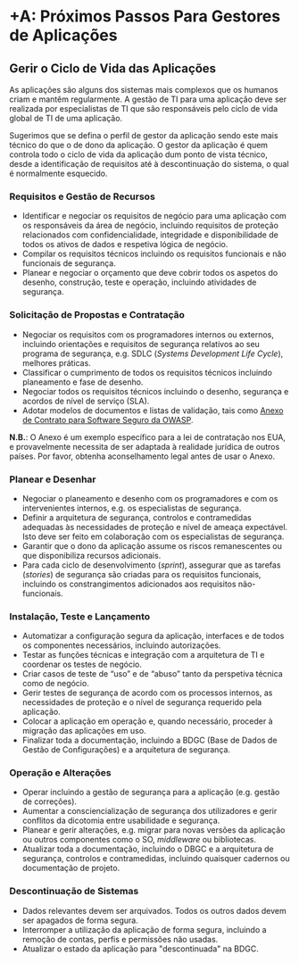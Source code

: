 # +A: Próximos Passos Para Gestores de Aplicações

## Gerir o Ciclo de Vida das Aplicações

As aplicações são alguns dos sistemas mais complexos que os humanos criam e
mantêm regularmente. A gestão de TI para uma aplicação deve ser realizada por
especialistas de TI que são responsáveis pelo ciclo de vida global de TI de uma
aplicação.

Sugerimos que se defina o perfil de gestor da aplicação sendo este mais técnico
do que o de dono da aplicação. O gestor da aplicação é quem controla todo o
ciclo de vida da aplicação dum ponto de vista técnico, desde a identificação de
requisitos até à descontinuação do sistema, o qual é normalmente esquecido.

### Requisitos e Gestão de Recursos

* Identificar e negociar os requisitos de negócio para uma aplicação com os
  responsáveis da área de negócio, incluindo requisitos de proteção relacionados
  com confidencialidade, integridade e disponibilidade de todos os ativos de
  dados e respetiva lógica de negócio.
* Compilar os requisitos técnicos incluindo os requisitos funcionais e não
  funcionais de segurança.
* Planear e negociar o orçamento que deve cobrir todos os aspetos do desenho,
  construção, teste e operação, incluindo atividades de segurança.

### Solicitação de Propostas e Contratação

* Negociar os requisitos com os programadores internos ou externos, incluindo
  orientações e requisitos de segurança relativos ao seu programa de segurança,
  e.g. SDLC (_Systems Development Life Cycle_), melhores práticas.
* Classificar o cumprimento de todos os requisitos técnicos incluindo
  planeamento e fase de desenho.
* Negociar todos os requisitos técnicos incluindo o desenho, segurança e acordos
  de nível de serviço (SLA).
* Adotar modelos de documentos e listas de validação, tais como [Anexo de
  Contrato para Software Seguro da OWASP][0xb31].

**N.B.**: O Anexo é um exemplo específico para a lei de contratação nos EUA, e
provavelmente necessita de ser adaptada à realidade jurídica de outros países.
Por favor, obtenha aconselhamento legal antes de usar o Anexo.

### Planear e Desenhar

* Negociar o planeamento e desenho com os programadores e com os intervenientes
  internos, e.g. os especialistas de segurança.
* Definir a arquitetura de segurança, controlos e contramedidas adequadas às
  necessidades de proteção e nível de ameaça expectável. Isto deve ser feito em
  colaboração com os especialistas de segurança.
* Garantir que o dono da aplicação assume os riscos remanescentes ou que
  disponibiliza recursos adicionais.
* Para cada ciclo de desenvolvimento (_sprint_), assegurar que as tarefas
  (_stories_) de segurança são criadas para os requisitos funcionais, incluindo
  os constrangimentos adicionados aos requisitos não-funcionais.

### Instalação, Teste e Lançamento

* Automatizar a configuração segura da aplicação, interfaces e de todos os
  componentes necessários, incluindo autorizações.
* Testar as funções técnicas e integração com a arquitetura de TI e coordenar os
  testes de negócio.
* Criar casos de teste de “uso” e de “abuso” tanto da perspetiva técnica como de
  negócio.
* Gerir testes de segurança de acordo com os processos internos, as necessidades
  de proteção e o nível de segurança requerido pela aplicação.
* Colocar a aplicação em operação e, quando necessário, proceder à migração das
  aplicações em uso.
* Finalizar toda a documentação, incluindo a BDGC (Base de Dados de Gestão de
  Configurações) e a arquitetura de segurança.

### Operação e Alterações

* Operar incluindo a gestão de segurança para a aplicação (e.g. gestão de
  correções).
* Aumentar a consciencialização de segurança dos utilizadores e gerir conflitos
  da dicotomia entre usabilidade e segurança.
* Planear e gerir alterações, e.g. migrar para novas versões da aplicação ou
  outros componentes como o SO, _middleware_ ou bibliotecas.
* Atualizar toda a documentação, incluindo o DBGC e a arquitetura de segurança,
  controlos e contramedidas, incluindo quaisquer cadernos ou documentação de
  projeto.

### Descontinuação de Sistemas

* Dados relevantes devem ser arquivados. Todos os outros dados devem ser
  apagados de forma segura.
* Interromper a utilização da aplicação de forma segura, incluindo a remoção de
  contas, perfis e permissões não usadas.
* Atualizar o estado da aplicação para "descontinuada" na BDGC.

[0xb31]: https://wiki.owasp.org/index.php/OWASP_Secure_Software_Contract_Annex

